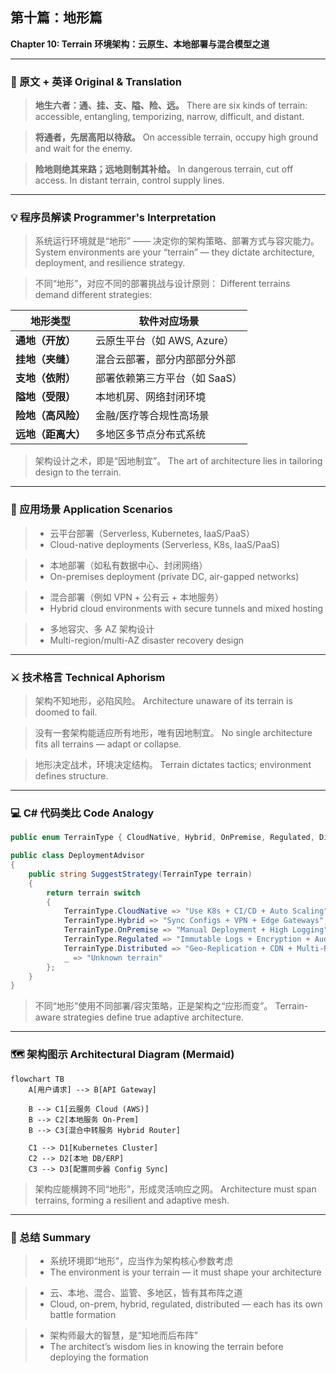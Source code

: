 ## 第十篇：地形篇

**Chapter 10: Terrain**
**环境架构：云原生、本地部署与混合模型之道**

---

### 🏮 原文 + 英译 Original & Translation

> **地生六者：通、挂、支、隘、险、远。**
> There are six kinds of terrain: accessible, entangling, temporizing, narrow, difficult, and distant.

> **将通者，先居高阳以待敌。**
> On accessible terrain, occupy high ground and wait for the enemy.

> **险地则绝其来路；远地则制其补给。**
> In dangerous terrain, cut off access. In distant terrain, control supply lines.

---

### 💡 程序员解读 Programmer's Interpretation

> 系统运行环境就是“地形” —— 决定你的架构策略、部署方式与容灾能力。
> System environments are your “terrain” — they dictate architecture, deployment, and resilience strategy.

> 不同“地形”，对应不同的部署挑战与设计原则：
> Different terrains demand different strategies:

| 地形类型        | 软件对应场景              |
| ----------- | ------------------- |
| **通地（开放）**  | 云原生平台（如 AWS, Azure） |
| **挂地（夹缝）**  | 混合云部署，部分内部部分外部      |
| **支地（依附）**  | 部署依赖第三方平台（如 SaaS）   |
| **隘地（受限）**  | 本地机房、网络封闭环境         |
| **险地（高风险）** | 金融/医疗等合规性高场景        |
| **远地（距离大）** | 多地区多节点分布式系统         |

> 架构设计之术，即是“因地制宜”。
> The art of architecture lies in tailoring design to the terrain.

---

### 🧪 应用场景 Application Scenarios

> * 云平台部署（Serverless, Kubernetes, IaaS/PaaS）
> * Cloud-native deployments (Serverless, K8s, IaaS/PaaS)

> * 本地部署（如私有数据中心、封闭网络）
> * On-premises deployment (private DC, air-gapped networks)

> * 混合部署（例如 VPN + 公有云 + 本地服务）
> * Hybrid cloud environments with secure tunnels and mixed hosting

> * 多地容灾、多 AZ 架构设计
> * Multi-region/multi-AZ disaster recovery design

---

### ⚔️ 技术格言 Technical Aphorism

> 架构不知地形，必陷风险。
> Architecture unaware of its terrain is doomed to fail.

> 没有一套架构能适应所有地形，唯有因地制宜。
> No single architecture fits all terrains — adapt or collapse.

> 地形决定战术，环境决定结构。
> Terrain dictates tactics; environment defines structure.

---

### 💻 C# 代码类比 Code Analogy

```csharp
public enum TerrainType { CloudNative, Hybrid, OnPremise, Regulated, Distributed }

public class DeploymentAdvisor
{
    public string SuggestStrategy(TerrainType terrain)
    {
        return terrain switch
        {
            TerrainType.CloudNative => "Use K8s + CI/CD + Auto Scaling",
            TerrainType.Hybrid => "Sync Configs + VPN + Edge Gateways",
            TerrainType.OnPremise => "Manual Deployment + High Logging",
            TerrainType.Regulated => "Immutable Logs + Encryption + Audit Trail",
            TerrainType.Distributed => "Geo-Replication + CDN + Multi-Region Failover",
            _ => "Unknown terrain"
        };
    }
}
```

> 不同“地形”使用不同部署/容灾策略，正是架构之“应形而变”。
> Terrain-aware strategies define true adaptive architecture.

---

### 🗺️ 架构图示 Architectural Diagram (Mermaid)

```mermaid
flowchart TB
    A[用户请求] --> B[API Gateway]

    B --> C1[云服务 Cloud (AWS)]
    B --> C2[本地服务 On-Prem]
    B --> C3[混合中转服务 Hybrid Router]

    C1 --> D1[Kubernetes Cluster]
    C2 --> D2[本地 DB/ERP]
    C3 --> D3[配置同步器 Config Sync]
```

> 架构应能横跨不同“地形”，形成灵活响应之网。
> Architecture must span terrains, forming a resilient and adaptive mesh.

---

### 📌 总结 Summary

> * 系统环境即“地形”，应当作为架构核心参数考虑
> * The environment is your terrain — it must shape your architecture

> * 云、本地、混合、监管、多地区，皆有其布阵之道
> * Cloud, on-prem, hybrid, regulated, distributed — each has its own battle formation

> * 架构师最大的智慧，是“知地而后布阵”
> * The architect’s wisdom lies in knowing the terrain before deploying the formation
